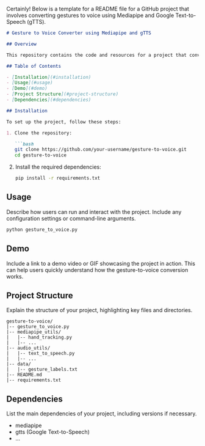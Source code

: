 Certainly! Below is a template for a README file for a GitHub project that involves converting gestures to voice using Mediapipe and Google Text-to-Speech (gTTS).

```markdown
# Gesture to Voice Converter using Mediapipe and gTTS

## Overview

This repository contains the code and resources for a project that converts hand gestures to voice using Mediapipe for hand tracking and Google Text-to-Speech (gTTS) for generating spoken words. The goal of this project is to enable users to interact with devices using hand gestures, with the system converting the gestures into audible messages.

## Table of Contents

- [Installation](#installation)
- [Usage](#usage)
- [Demo](#demo)
- [Project Structure](#project-structure)
- [Dependencies](#dependencies)

## Installation

To set up the project, follow these steps:

1. Clone the repository:

   ```bash
   git clone https://github.com/your-username/gesture-to-voice.git
   cd gesture-to-voice
   ```

2. Install the required dependencies:

   ```bash
   pip install -r requirements.txt
   ```

## Usage

Describe how users can run and interact with the project. Include any configuration settings or command-line arguments.

```bash
python gesture_to_voice.py
```

## Demo

Include a link to a demo video or GIF showcasing the project in action. This can help users quickly understand how the gesture-to-voice conversion works.

## Project Structure

Explain the structure of your project, highlighting key files and directories.

```plaintext
gesture-to-voice/
|-- gesture_to_voice.py
|-- mediapipe_utils/
|   |-- hand_tracking.py
|   |-- ...
|-- audio_utils/
|   |-- text_to_speech.py
|   |-- ...
|-- data/
|   |-- gesture_labels.txt
|-- README.md
|-- requirements.txt
```

## Dependencies

List the main dependencies of your project, including versions if necessary.

- mediapipe
- gtts (Google Text-to-Speech)
- ...

